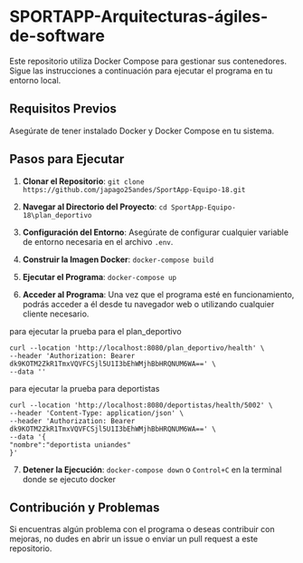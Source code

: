 # SPORTAPP-Arquitecturas-ágiles-de-software

Este repositorio utiliza Docker Compose para gestionar sus contenedores. Sigue las instrucciones a continuación para ejecutar el programa en tu entorno local.

## Requisitos Previos

Asegúrate de tener instalado Docker y Docker Compose en tu sistema.

## Pasos para Ejecutar

1. **Clonar el Repositorio**: `git clone https://github.com/japago25andes/SportApp-Equipo-18.git`

2. **Navegar al Directorio del Proyecto**: `cd SportApp-Equipo-18\plan_deportivo`

3. **Configuración del Entorno**: Asegúrate de configurar cualquier variable de entorno necesaria en el archivo `.env`.

4. **Construir la Imagen Docker**: `docker-compose build`

5. **Ejecutar el Programa**: `docker-compose up`

6. **Acceder al Programa**: Una vez que el programa esté en funcionamiento, podrás acceder a él desde tu navegador web o utilizando cualquier cliente necesario.

para ejecutar la prueba para el plan_deportivo
```
curl --location 'http://localhost:8080/plan_deportivo/health' \
--header 'Authorization: Bearer dk9KOTM2ZkR1TmxVQVFCSjl5U1I3bEhWMjhBbHRQNUM6WA==' \
--data ''
```

para ejecutar la prueba para deportistas
```
curl --location 'http://localhost:8080/deportistas/health/5002' \
--header 'Content-Type: application/json' \
--header 'Authorization: Bearer dk9KOTM2ZkR1TmxVQVFCSjl5U1I3bEhWMjhBbHRQNUM6WA==' \
--data '{
"nombre":"deportista uniandes"
}'
```


7. **Detener la Ejecución**: `docker-compose down` o `Control+C` en la terminal donde se ejecuto docker

## Contribución y Problemas

Si encuentras algún problema con el programa o deseas contribuir con mejoras, no dudes en abrir un issue o enviar un pull request a este repositorio.
